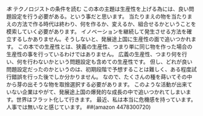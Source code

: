 *本* テクノロジストの条件を読む
この本の主題は生産性を上げる為には、良い問題設定を行う必要がある。という事だと思います。
当たりまえの物を当たりまえの方法で作る時代は終わり、何を作るか、変えるか、組合せるかということを模索していく必要があります。
イノベーションを継続して発生させる方法を確立するしかありません。そうしないと、発展途上国に生産性の面で追いつかれます。
この本での生産性とは、狭義の生産性、つまり単に同じ物を作った場合の生産性の事を行っているわけではありません。
広義の生産性、つまり何を行い、何を行わないかという問題設定も含めての生産性です。
但し、どれが良い問題設定だったのかというのは、初期段階で予想することは難しく、ある程度試行錯誤を行った後でしか分かりません。
なので、たくさんの種を蒔いてその中から芽の出そうな物を取捨選択する必要があります。
このような活動が出来ていない企業はやがて、発展途上国の爆発的な成長の中で追いつかれてしまいます。世界はフラット化して行きます。
最近、私は本当に危機感を持っています。人事では無いなと感じています。
##(amazon 4478300720)
